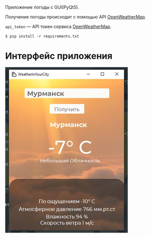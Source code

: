 Приложение погоды с GUI(PyQt5).


Получение погоды происходит с помощью API [OpenWeatherMap](https://openweathermap.org/current).

`api_token` — API токен сервиса [OpenWeatherMap](https://openweathermap.org/current).

```
$ pip install -r requirements.txt
```

# Интерфейс приложения
![software](images/interface.JPG)

